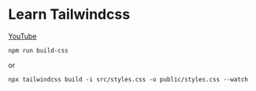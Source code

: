 # Learn Tailwindcss

[YouTube](https://www.youtube.com/playlist?list=PL4cUxeGkcC9gpXORlEHjc5bgnIi5HEGhw)

`npm run build-css`

or

`npx tailwindcss build -i src/styles.css -o public/styles.css --watch`
